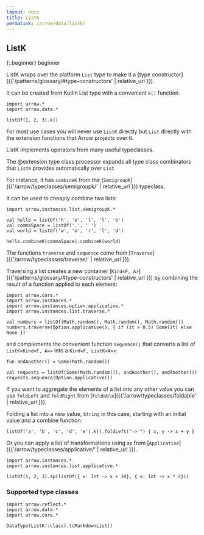 ```yaml
---
layout: docs
title: ListK
permalink: /arrow/data/listk/
---
```


## ListK

{:.beginner}
beginner

ListK wraps over the platform `List` type to make it a [type constructor]({{'/patterns/glossary/#type-constructors' | relative_url }}).

It can be created from Kotlin List type with a convenient `k()` function.

```kotlin:ank
import arrow.*
import arrow.data.*

listOf(1, 2, 3).k()
```

For most use cases you will never use `ListK` directly but `List` directly with the extension functions that Arrow projects over it.

ListK implements operators from many useful typeclasses.

The @extension type class processor expands all type class combinators that `ListK` provides automatically over `List`

For instance, it has `combineK` from the [`SemigroupK`]({{'/arrow/typeclasses/semigroupk/' | relative_url }}) typeclass.

It can be used to cheaply combine two lists:

```kotlin:ank
import arrow.instances.list.semigroupK.*

val hello = listOf('h', 'e', 'l', 'l', 'o')
val commaSpace = listOf(',', ' ')
val world = listOf('w', 'o', 'r', 'l', 'd')

hello.combineK(commaSpace).combineK(world)
```

The functions `traverse` and `sequence` come from [`Traverse`]({{'/arrow/typeclasses/traverse/' | relative_url }}).

Traversing a list creates a new container [`Kind<F, A>`]({{'/patterns/glossary/#type-constructors' | relative_url }}) by combining the result of a function applied to each element:

```kotlin:ank
import arrow.core.*
import arrow.instances.*
import arrow.instances.option.applicative.*
import arrow.instances.list.traverse.*

val numbers = listOf(Math.random(), Math.random(), Math.random())
numbers.traverse(Option.applicative(), { if (it > 0.5) Some(it) else None })
```

and complements the convenient function `sequence()` that converts a list of `ListK<Kind<F, A>>` into a `Kind<F, ListK<A>>`:

```kotlin:ank
fun andAnother() = Some(Math.random())

val requests = listOf(Some(Math.random()), andAnother(), andAnother())
requests.sequence(Option.applicative())
```

If you want to aggregate the elements of a list into any other value you can use `foldLeft` and `foldRight` from [`Foldable`]({{'/arrow/typeclasses/foldable' | relative_url }}).

Folding a list into a new value, `String` in this case, starting with an initial value and a combine function:

```kotlin:ank
listOf('a', 'b', 'c', 'd', 'e').k().foldLeft("-> ") { x, y -> x + y }
```

Or you can apply a list of transformations using `ap` from [`Applicative`]({{'/arrow/typeclasses/applicative/' | relative_url }}).

```kotlin:ank
import arrow.instances.*
import arrow.instances.list.applicative.*

listOf(1, 2, 3).ap(listOf({ x: Int -> x + 10}, { x: Int -> x * 2}))
```

### Supported type classes

```kotlin:ank:replace
import arrow.reflect.*
import arrow.data.*
import arrow.core.*

DataType(ListK::class).tcMarkdownList()
```
